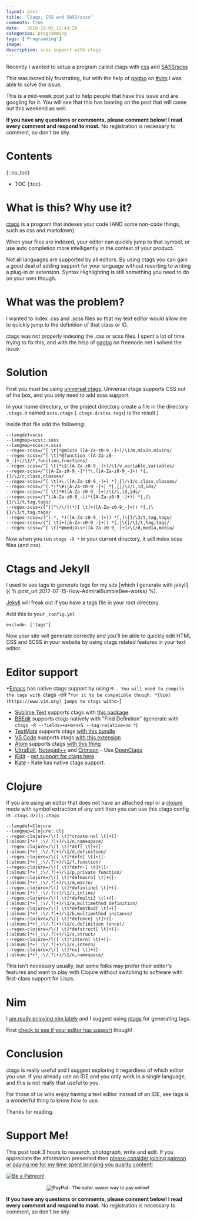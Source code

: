 ```yaml
---
layout: post
title: 'Ctags, CSS and SASS/scss'
comments: true
date:   2018-10-02_12:43:20 
categories: programming
tags: ['Programming']
image:
description: scss support with ctags
---
```


Recently I wanted to setup a program called ctags with [css](https://en.wikipedia.org/wiki/Cascading_Style_Sheets) and [SASS/scss](https://sass-lang.com)

This was incredibly frustrating, but with the help of [gagbo](https://framagit.org/gagbo/vim-setup) on [#vim](http://vim.wikia.com/wiki/Vim_on_Freenode) I was able to solve the issue.

This is a mid-week post just to help people that have this issue and are googling for it. You will see that this has bearing on the post that will come out this weekend as well.

<!--more-->

**If you have any questions or comments, please comment below! I read every comment and respond to most.** No registration is necessary to comment, so don't be shy.

# Contents
{:.no_toc}
* TOC
{:toc}

# What is this? Why use it?

[ctags](https://github.com/universal-ctags) is a program that indexes your code (AND some non-code things, such as css and markdown).

When your files are indexed, your editor can quickly jump to that symbol, or use auto completion more intelligently in the context of your product.

Not all languages are supported by all editors. By using ctags you can gain a good deal of adding support for your language without resorting to writing a plug-in or extension. Syntax Highlighting is still something you need to do on your own though.

# What was the problem?

I wanted to index .css and .scss files so that my text editor would allow me to quickly jump to the definition of that class or ID.

ctags was not properly indexing the .css or scss files. I spent a lot of time trying to fix this, and with the help of [gagbo](https://framagit.org/gagbo/vim-setup) on freenode.net I solved the issue.

# Solution

First you _must_ be using [universal ctags](https://github.com/universal-ctags). Universal ctags supports CSS out of the box, and you only need to add scss support.

In your home directory, or the project directory create a file in the directory `.ctags.d` named `scss.ctags` (`.ctags.d/scss.tags`) is the result.)

Inside that file add the following:

```
--langdef=scss
--langmap=scss:.sass
--langmap=scss:+.scss
--regex-scss=/^[ \t]*@mixin ([A-Za-z0-9_-]+)/\1/m,mixin,mixins/
--regex-scss=/^[ \t]*@function ([A-Za-z0-9_-]+)/\1/f,function,functions/
--regex-scss=/^[ \t]*\$([A-Za-z0-9_-]+)/\1/v,variable,variables/
--regex-scss=/^([A-Za-z0-9_-]*)*\.([A-Za-z0-9_-]+) *[,{]/\2/c,class,classes/
--regex-scss=/^[ \t]+\.([A-Za-z0-9_-]+) *[,{]/\1/c,class,classes/
--regex-scss=/^(.*)*\#([A-Za-z0-9_-]+) *[,{]/\2/i,id,ids/
--regex-scss=/^[ \t]*#([A-Za-z0-9_-]+)/\1/i,id,ids/
--regex-scss=/(^([A-Za-z0-9_-])*([A-Za-z0-9_-]+)) *[,|\{]/\1/t,tag,tags/
--regex-scss=/(^([^\/\/])*)[ \t]+([A-Za-z0-9_-]+)) *[,|\{]/\3/t,tag,tags/
--regex-scss=/(^(.*, *)([A-Za-z0-9_-]+)) *[,|\{]/\3/t,tag,tags/
--regex-scss=/(^[ \t]+([A-Za-z0-9_-]+)) *[,|\{]/\1/t,tag,tags/
--regex-scss=/^[ \t]*@media\s+([A-Za-z0-9_-]+)/\1/d,media,media/
```

Now when you run `ctags -R *` in your current directory, it will index scss files (and css).

# Ctags and Jekyll

I used to see tags to generate tags for my site [which I generate with jekyll]({ % post_url 2017-07-15-How-AdmiralBumbleBee-works} %).

[Jekyll](https://jekyllrb.com) will freak out if you have a tags file in your root directory.

Add this to your `_config.yml`

```
exclude: ['tags']
```

 Now your site will generate correctly and you'll be able to quickly edit HTML CSS and SCSS in your website by using ctags related features in your text editor.

# Editor support

*[Emacs](https://www.gnu.org/software/emacs/) has native ctags support by using `M-. You will need to compile the tags with `ctags -eR *` for it to be compatible though.
*[Vim](https://www.vim.org) jumps to ctags with `c-]`
* [Sublime Text](https://www.sublimetext.com) supports ctags with [this package](https://github.com/SublimeText/CTags).
* [BBEdit](https://www.barebones.com/products/bbedit/) supports ctags natively with "Find Definition" (generate with `ctags -R --fields=+a+m+n+S --tag-relative=no *`)
* [TextMate](https://macromates.com) supports ctags [with this bundle](https://github.com/textmate/ctags.tmbundle)
* [VS Code](https://code.visualstudio.com) supports ctags [with this extension](https://marketplace.visualstudio.com/items?itemName=jaydenlin.ctags-support)
* [Atom](https://atom.io) supports ctags [with this thing](https://atom.io/packages/atom-ctags)
* [UltraEdit](http://www.ultraedit.com), [Notepad++](https://notepad-plus-plus.org) and [Crimson](http://www.crimsoneditor.com) - Use [OpenCtags](http://openctags.sourceforge.net)
* [jEdit](http://www.jedit.org/index.php) - [get support for ctags here](http://plugins.jedit.org/plugins/?CtagsInterface)
* [Kate](https://kate-editor.org) - Kate has native ctags support.

# Clojure

If you are using an editor that does not have an attached repl or a [clojure](https://clojure.org) mode with symbol extraction of any sort then you can use this ctags config in `.ctags.d/clj.ctags`

```
--langdef=Clojure
--langmap=Clojure:.clj
--regex-clojure=/\([ \t]*create-ns[ \t]+([-[:alnum:]*+!_:\/.?]+)/\1/n,namespace/
--regex-clojure=/\([ \t]*def[ \t]+([-[:alnum:]*+!_:\/.?]+)/\1/d,definition/
--regex-clojure=/\([ \t]*defn[ \t]+([-[:alnum:]*+!_:\/.?]+)/\1/f,function/
--regex-clojure=/\([ \t]*defn-[ \t]+([-[:alnum:]*+!_:\/.?]+)/\1/p,private function/
--regex-clojure=/\([ \t]*defmacro[ \t]+([-[:alnum:]*+!_:\/.?]+)/\1/m,macro/
--regex-clojure=/\([ \t]*definline[ \t]+([-[:alnum:]*+!_:\/.?]+)/\1/i,inline/
--regex-clojure=/\([ \t]*defmulti[ \t]+([-[:alnum:]*+!_:\/.?]+)/\1/a,multimethod definition/
--regex-clojure=/\([ \t]*defmethod[ \t]+([-[:alnum:]*+!_:\/.?]+)/\1/b,multimethod instance/
--regex-clojure=/\([ \t]*defonce[ \t]+([-[:alnum:]*+!_:\/.?]+)/\1/c,definition (once)/
--regex-clojure=/\([ \t]*defstruct[ \t]+([-[:alnum:]*+!_:\/.?]+)/\1/s,struct/
--regex-clojure=/\([ \t]*intern[ \t]+([-[:alnum:]*+!_:\/.?]+)/\1/v,intern/
--regex-clojure=/\([ \t]*ns[ \t]+([-[:alnum:]*+!_:\/.?]+)/\1/n,namespace/
```

This isn't necessary usually, but some folks may prefer their editor's features and want to play with Clojure without switching to software with first-class support for Lisps.

# Nim

I [am really enjoying nim lately](http://nim-lang.org) and I suggest using [ntags](https://bitbucket.org/nimcontrib/ntags) for generating tags.

First [check to see if your editor has support](https://github.com/nim-lang/Nim/wiki/Editor-Support) though!

# Conclusion

ctags is really useful and I suggest exploring it regardless of which editor you use. If you already use an IDE and you only work in a single language, and this is not really that useful to you.

For those of us who enjoy having a text editor instead of an IDE, see tags is a wonderful thing to know how to use.

Thanks for reading.

# Support Me!

This post took 3 hours to research, photograph, write and edit. If you appreciate the information presented then <a href="/DonateNow/">please consider joining patreon or paying me for my time spent bringing you quality content!</a>

<a href="https://www.patreon.com/bePatron?u=7465992"> <img class="patreon-button" src="/assets/Patreon.png" alt="Be a Patreon!"></a>

<form style="text-align: center;" action="https://www.paypal.com/cgi-bin/webscr" method="post" target="_top">
<input type="hidden" name="cmd" value="_s-xclick">
<input type="hidden" name="hosted_button_id" value="BR247JAZBTUJJ">
<input type="image" src="https://www.paypalobjects.com/en_US/i/btn/btn_donateCC_LG.gif" border="0" name="submit" alt="PayPal - The safer, easier way to pay online!">
<img alt="" border="0" src="https://www.paypalobjects.com/en_US/i/scr/pixel.gif" width="1" height="1">
</form>

**If you have any questions or comments, please comment below! I read every comment and respond to most.** No registration is necessary to comment, so don't be shy.

